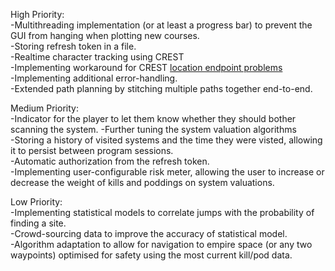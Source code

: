 High Priority: <br>
-Multithreading implementation (or at least a progress bar) to prevent the GUI from hanging when plotting new courses. <br>
-Storing refresh token in a file. <br>
-Realtime character tracking using CREST<br>
    -Implementing workaround for CREST [location endpoint problems](https://forums.eveonline.com/default.aspx?g=posts&m=6274873#post6274873)<br>
-Implementing additional error-handling. <br>
-Extended path planning by stitching multiple paths together end-to-end.
<p>
Medium Priority: <br>
-Indicator for the player to let them know whether they should bother scanning the system.
-Further tuning the system valuation algorithms <br>
-Storing a history of visited systems and the time they were visted, allowing it to persist between program sessions.<br>
-Automatic authorization from the refresh token.<br>
-Implementing user-configurable risk meter, allowing the user to increase or decrease the weight of kills and poddings on system valuations.<br>
<p>
Low Priority: <br>
-Implementing statistical models to correlate jumps with the probability of finding a site. <br>
-Crowd-sourcing data to improve the accuracy of statistical model. <br>
-Algorithm adaptation to allow for navigation to empire space (or any two waypoints) optimised for safety using the most current kill/pod data.
